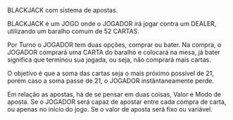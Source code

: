 BLACKJACK com sistema de apostas.

BLACKJACK é um JOGO onde o JOGADOR irá jogar contra um DEALER, utilizando um baralho comum de 52 CARTAS.

Por Turno o JOGADOR tem duas opções, comprar ou bater. Na compra, o JOGADOR comprará uma CARTA do baralho e colocará na mesa, já bater significa que terminou sua jogada,
ou seja, não comprará mais cartas.

O objetivo é que a soma das cartas seja o mais próximo possível de 21, porém caso a soma passe de 21, o JOGADOR instântaneamente perde.

Em relação as apostas, há de se pensar em duas coisas, Valor e Modo de aposta.
Se o JOGADOR será capaz de apostar entre cada compra de carta, ou apenas no inicio do jogo.
Se o valor de aposta será fixo ou variável.
